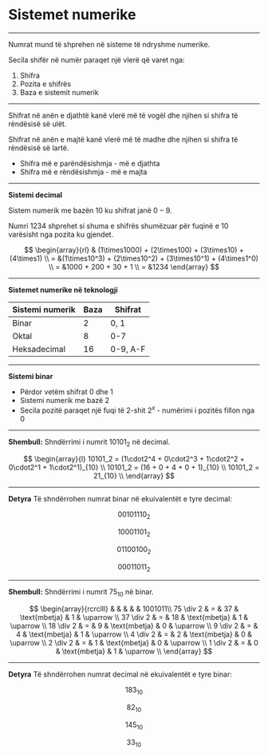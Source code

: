 # Sistemet numerike

---

Numrat mund të shprehen në sisteme të ndryshme numerike.

Secila shifër në numër paraqet një vlerë që varet nga:

1. Shifra
2. Pozita e shifrës
3. Baza e sistemit numerik

---

Shifrat në anën e djathtë kanë vlerë më të vogël dhe njihen si shifra të rëndësisë së ulët.

Shifrat në anën e majtë kanë vlerë më të madhe dhe njihen si shifra të rëndësisë së lartë.

- Shifra më e parëndësishmja - më e djathta
- Shifra më e rëndësishmja - më e majta

---

**Sistemi decimal**

Sistem numerik me bazën $10$ ku shifrat janë $0-9$.

Numri $1234$ shprehet si shuma e shifrës shumëzuar për fuqinë e $10$ varësisht nga pozita ku gjendet.

$$
\begin{array}{rl}
& (1\times1000) + (2\times100) + (3\times10) + (4\times1) \\
= &(1\times10^3) + (2\times10^2) + (3\times10^1)  + (4\times1^0) \\
= &1000 + 200 + 30 + 1 \\
= &1234
\end{array}
$$

---

**Sistemet numerike në teknologji**

| Sistemi numerik | Baza | Shifrat  |
| --------------- | ---- | -------- |
| Binar           | 2    | 0, 1     |
| Oktal           | 8    | 0-7      |
| Heksadecimal    | 16   | 0-9, A-F |

---

**Sistemi binar**

- Përdor vetëm shifrat 0 dhe 1
- Sistemi numerik me bazë 2
- Secila pozitë paraqet një fuqi të 2-shit $2^x$ - numërimi i pozitës fillon nga 0

---

**Shembull:** Shndërrimi i numrit $10101_2$ në decimal.

$$
\begin{array}{l}
10101_2 = (1\cdot2^4 + 0\cdot2^3 + 1\cdot2^2 + 0\cdot2^1 + 1\cdot2^1)_{10} \\
10101_2 = (16 + 0 + 4 + 0 + 1)_{10} \\
10101_2 = 21_{10} \\
\end{array}
$$

---

**Detyra** Të shndërrohen numrat binar në ekuivalentët e tyre decimal:

$$
00101110_2 \tag{1}
$$

$$
10001101_2 \tag{2}
$$

$$
01100100_2 \tag{3}
$$

$$
00011011_2 \tag{4}
$$

---

**Shembull:** Shndërrimi i numrit $75_{10}$ në binar.

$$
\begin{array}{rcrclll}
& & & & & 1001011\\
75 \div 2 & = & 37 & \text{mbetja} & 1 & \uparrow \\
37 \div 2 & = & 18 & \text{mbetja} & 1 & \uparrow \\
18 \div 2 & = & 9  & \text{mbetja} & 0 & \uparrow \\
9  \div 2 & = & 4  & \text{mbetja} & 1 & \uparrow \\
4  \div 2 & = & 2  & \text{mbetja} & 0 & \uparrow \\
2  \div 2 & = & 1  & \text{mbetja} & 0 & \uparrow \\
1  \div 2 & = & 0  & \text{mbetja} & 1 & \uparrow \\
\end{array}
$$

---

**Detyra** Të shndërrohen numrat decimal në ekuivalentët e tyre binar:

$$
183_{10} \tag{1}
$$

$$
82_{10} \tag{2}
$$

$$
145_{10} \tag{3}
$$

$$
33_{10} \tag{4}
$$
